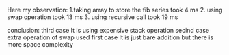 Here my observation:
1.taking array to store the fib series took 4 ms
2. using swap operation took 13 ms
3. using recursive call took 19 ms

conclusion:
third case It is using expensive stack operation
secind case extra operation of swap used
first case It is just bare addition but there is more space complexity
